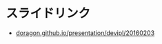 # スライドリンク

 - [doragon.github.io/presentation/devipl/20160203](doragon.github.io/presentation/devipl/20160203)
